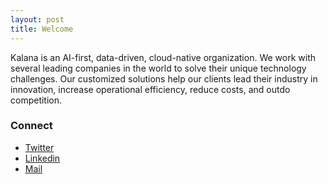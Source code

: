 ```yaml
---
layout: post
title: Welcome
---
```


Kalana is an AI-first, data-driven, cloud-native organization. We work with several leading companies in the world to solve their unique technology challenges. Our customized solutions help our clients lead their industry in innovation, increase operational efficiency, reduce costs, and outdo competition.




### Connect


- [Twitter](https://www.twitter.com/KalanaHQ)
- [Linkedin](https://www.linkedin.com/company/kalanahq)
- [Mail](mailto:hello@kalana.dev)

